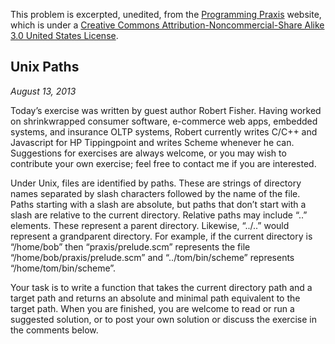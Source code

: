 This problem is excerpted, unedited, from the [Programming Praxis](https://programmingpraxis.com) website, which is under a [Creative Commons Attribution-Noncommercial-Share Alike 3.0 United States License](https://creativecommons.org/licenses/by-nc-sa/3.0/us/).

## Unix Paths
*August 13, 2013*

Today’s exercise was written by guest author Robert Fisher. Having worked on shrinkwrapped consumer software, e-commerce web apps, embedded systems, and insurance OLTP systems, Robert currently writes C/C++ and Javascript for HP Tippingpoint and writes Scheme whenever he can. Suggestions for exercises are always welcome, or you may wish to contribute your own exercise; feel free to contact me if you are interested.

Under Unix, files are identified by paths. These are strings of directory names separated by slash characters followed by the name of the file. Paths starting with a slash are absolute, but paths that don’t start with a slash are relative to the current directory. Relative paths may include “..” elements. These represent a parent directory. Likewise, “../..” would represent a grandparent directory. For example, if the current directory is “/home/bob” then “praxis/prelude.scm” represents the file “/home/bob/praxis/prelude.scm” and “../tom/bin/scheme” represents “/home/tom/bin/scheme”.

Your task is to write a function that takes the current directory path and a target path and returns an absolute and minimal path equivalent to the target path. When you are finished, you are welcome to read or run a suggested solution, or to post your own solution or discuss the exercise in the comments below.
